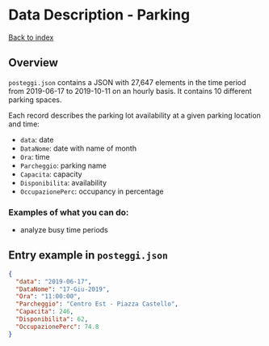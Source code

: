 # Data Description - Parking

[Back to index](./index.md)

## Overview

`posteggi.json` contains a JSON with 27,647 elements in the time period from 2019-06-17 to 2019-10-11 on an hourly basis. It contains 10 different parking spaces.

Each record describes the parking lot availability at a given parking location and time:

- `data`: date
- `DataNome`: date with name of month
- `Ora`: time
- `Parcheggio`: parking name
- `Capacita`: capacity
- `Disponibilita`: availability
- `OccupazionePerc`: occupancy in percentage

### Examples of what you can do:
- analyze busy time periods

## Entry example in `posteggi.json`

```json
{
  "data": "2019-06-17",
  "DataNome": "17-Giu-2019",
  "Ora": "11:00:00",
  "Parcheggio": "Centro Est - Piazza Castello",
  "Capacita": 246,
  "Disponibilita": 62,
  "OccupazionePerc": 74.8
}
```
